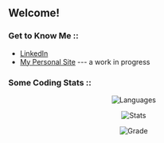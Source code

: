 ## Welcome! 

### Get to Know Me ::  
- [LinkedIn](https://www.linkedin.com/in/thelisataylor/)
- [My Personal Site](https://lisataylor.dev/) --- a work in progress

### Some Coding Stats ::
<div align="center">
  
![Languages](https://github-readme-stats.vercel.app/api/top-langs?username=lisataylor5472&show_icons=true&locale=en&layout=compact)

![Stats](https://github-readme-stats.vercel.app/api?username=lisataylor5472&show_icons=true&locale=en)

![Grade](https://github-readme-streak-stats.herokuapp.com/?user=lisataylor5472&)
</div>
<!--
**lisataylor5472/lisataylor5472** is a ✨ _special_ ✨ repository because its `README.md` (this file) appears on your GitHub profile.
-->
